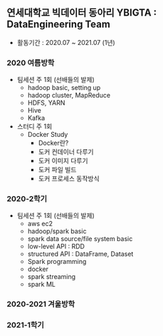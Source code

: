 ## 연세대학교 빅데이터 동아리 YBIGTA : DataEngineering Team
- 활동기간 : 2020.07 ~ 2021.07 (1년)

### 2020 여름방학 
- 팀세션 주 1회 (선배들의 발제)
    - hadoop basic, setting up
    - hadoop cluster, MapReduce
    - HDFS, YARN
    - Hive
    - Kafka
- 스터디 주 1회
    - Docker Study
        - Docker란?
        - 도커 컨데이너 다루기
        - 도커 이미지 다루기
        - 도커 파일 빌드
        - 도커 프로세스 동작방식

### 2020-2학기
- 팀세션 주 1회 (선배들의 발제)
    - aws ec2
    - hadoop/spark basic
    - spark data source/file system basic
    - low-level API : RDD
    - structured API : DataFrame, Dataset
    - Spark programming
    - docker
    - spark streaming
    - spark ML
    
### 2020-2021 겨울방학

### 2021-1학기
